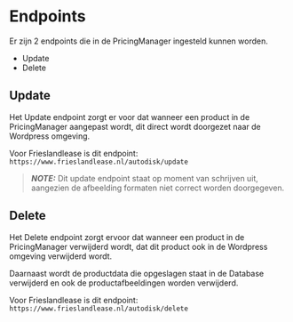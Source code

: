 Endpoints
=====

Er zijn 2 endpoints die in de PricingManager ingesteld kunnen worden. 
- Update
- Delete

Update
------------
Het Update endpoint zorgt er voor dat wanneer een product in de PricingManager aangepast wordt, dit direct wordt doorgezet naar de Wordpress omgeving. 

Voor Frieslandlease is dit endpoint: `https://www.frieslandlease.nl/autodisk/update`

> **_NOTE:_** Dit update endpoint staat op moment van schrijven uit, aangezien de 
afbeelding formaten niet correct worden doorgegeven.

Delete
------------
Het Delete endpoint zorgt ervoor dat wanneer een product in de PricingManager verwijderd wordt, dat dit product ook in de Wordpress omgeving verwijderd wordt.

Daarnaast wordt de productdata die opgeslagen staat in de Database verwijderd en ook de productafbeeldingen worden verwijderd.

Voor Frieslandlease is dit endpoint: `https://www.frieslandlease.nl/autodisk/delete`
